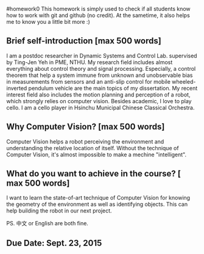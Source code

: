 #homework0
This homework is simply used to check if all students know how to work with git and github (no credit).
At the sametime, it also helps me to know you a little bit more :)

## Brief self-introduction [max 500 words]
I am a postdoc researcher in Dynamic Systems and Control Lab. supervised by Ting-Jen Yeh in PME, NTHU. My research field includes almost everything about control theory and signal processing. Especially, a control theorem that help a system immune from unknown and unobservable bias in measurements from sensors and an anti-slip control for mobile wheeled-inverted pendulum vehicle are the main topics of my dissertation. My recent interest field also includes the motion planning and perception of a robot, which strongly relies on computer vision. Besides academic, I love to play cello. I am a cello player in Hsinchu Municipal Chinese Classical Orchestra.

## Why Computer Vision? [max 500 words]
Computer Vision helps a robot perceiving the environment and understanding the relative location of itself. Without the technique of Computer Vision, it's almost impossible to make a mechine "intelligent".

## What do you want to achieve in the course? [ max 500 words]
I want to learn the state-of-art technique of Computer Vision for knowing the geometry of the environment as well as identifying objects. This can help building the robot in our next project.

PS. 中文 or English are both fine.

## Due Date: Sept. 23, 2015
